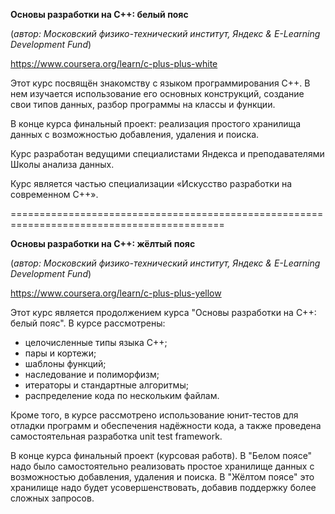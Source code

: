 **Основы разработки на C++: белый пояс**

(_автор: Московский физико-технический институт, Яндекс & E-Learning Development Fund_)

https://www.coursera.org/learn/c-plus-plus-white

Этот курс посвящён знакомству с языком программирования С++. В нем изучается использование его основных конструкций, создание свои типов данных, разбор программы на классы и функции.

В конце курса финальный проект: реализация простого хранилища данных с возможностью добавления, удаления и поиска.

Курс разработан ведущими специалистами Яндекса и преподавателями Школы анализа данных.

Курс является частью специализации «Искусство разработки на современном C++».

===========================================================================================

**Основы разработки на C++: жёлтый пояс**

(_автор: Московский физико-технический институт, Яндекс & E-Learning Development Fund_)

https://www.coursera.org/learn/c-plus-plus-yellow

Этот курс является продолжением курса "Основы разработки на C++: белый пояс". В курсе рассмотрены:
- целочисленные типы языка C++;
- пары и кортежи;
- шаблоны функций;
- наследование и полиморфизм;
- итераторы и стандартные алгоритмы;
- распределение кода по нескольким файлам.

Кроме того, в курсе рассмотрено использование юнит-тестов для отладки программ и обеспечения надёжности кода, а также проведена самостоятельная разработка unit test framework.

В конце курса финальный проект (курсовая работв). В "Белом поясе" надо было самостоятельно реализовать простое хранилище данных с возможностью добавления, удаления и поиска. В "Жёлтом поясе" это хранилище надо будет усовершенствовать, добавив поддержку более сложных запросов. 
